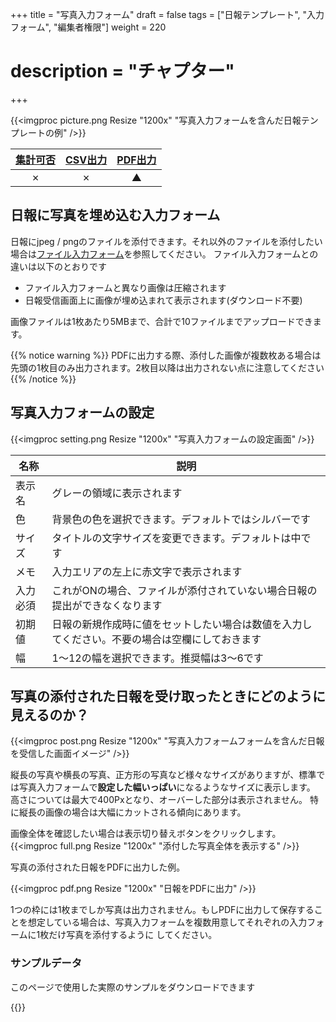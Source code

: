 +++
title = "写真入力フォーム"
draft = false
tags = ["日報テンプレート", "入力フォーム", "編集者権限"]
weight = 220
# description = "チャプター"
+++

{{<imgproc picture.png Resize "1200x" "写真入力フォームを含んだ日報テンプレートの例" />}}

|[集計可否](/report/totalling/form/)|[CSV出力](/report/totalling/csv/)|[PDF出力](/report/read/pdf/)|
|:---:|:---:|:---:|
|✗|✗|▲|

## 日報に写真を埋め込む入力フォーム

日報にjpeg / pngのファイルを添付できます。それ以外のファイルを添付したい場合は[ファイル入力フォーム](/org/groupsetting/template/file/)を参照してください。
ファイル入力フォームとの違いは以下のとおりです

- ファイル入力フォームと異なり画像は圧縮されます
- 日報受信画面上に画像が埋め込まれて表示されます(ダウンロード不要)

画像ファイルは1枚あたり5MBまで、合計で10ファイルまでアップロードできます。

{{% notice warning %}}
PDFに出力する際、添付した画像が複数枚ある場合は先頭の1枚目のみ出力されます。2枚目以降は出力されない点に注意してください
{{% /notice %}}

## 写真入力フォームの設定

{{<imgproc setting.png Resize "1200x" "写真入力フォームの設定画面" />}}

|名称|説明|
|---|---|
|表示名|グレーの領域に表示されます|
|色|背景色の色を選択できます。デフォルトではシルバーです|
|サイズ|タイトルの文字サイズを変更できます。デフォルトは中です|
|メモ|入力エリアの左上に赤文字で表示されます|
|入力必須|これがONの場合、ファイルが添付されていない場合日報の提出ができなくなります|
|初期値|日報の新規作成時に値をセットしたい場合は数値を入力してください。不要の場合は空欄にしておきます|
|幅|1〜12の幅を選択できます。推奨幅は3〜6です|

## 写真の添付された日報を受け取ったときにどのように見えるのか？

{{<imgproc post.png Resize "1200x" "写真入力フォームフォームを含んだ日報を受信した画面イメージ" />}}

縦長の写真や横長の写真、正方形の写真など様々なサイズがありますが、標準では写真入力フォームで**設定した幅いっぱい**になるようなサイズに表示します。
高さについては最大で400Pxとなり、オーバーした部分は表示されません。
特に縦長の画像の場合は大幅にカットされる傾向にあります。

画像全体を確認したい場合は表示切り替えボタンをクリックします。
{{<imgproc full.png Resize "1200x" "添付した写真全体を表示する" />}}

写真の添付された日報をPDFに出力した例。

{{<imgproc pdf.png Resize "1200x" "日報をPDFに出力" />}}

1つの枠には1枚までしか写真は出力されません。もしPDFに出力して保存することを想定している場合は、写真入力フォームを複数用意してそれぞれの入力フォームに1枚だけ写真を添付するように
してください。

### サンプルデータ

このページで使用した実際のサンプルをダウンロードできます

{{<attachments style="orange" />}}
